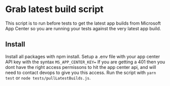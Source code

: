 # Grab latest build script
This script is to run before tests to get the latest app builds from Microsoft App Center so you are running your tests against the very latest app build. 
## Install
Install all packages with npm install. 
Setup a .env file with your app center API key with the syntax
`MS_APP_CENTER_KEY=`
If you are getting a 401 then you dont have the right access permissons to hit the app center api, and will need to contact devops to give you this access. 
Run the script with `yarn test` or `node tests/pullLatestBuilds.js`. 
